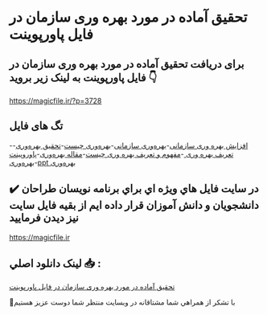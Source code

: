 # تحقیق آماده در مورد بهره وری سازمان در فایل پاورپوینت

## برای دریافت تحقیق آماده در مورد بهره وری سازمان در فایل پاورپوینت به لینک زیر بروید 👇

https://magicfile.ir/?p=3728

## تگ های فایل

-[افزایش بهره وری سازمانی](https://magicfile.ir/product/%d8%aa%d8%ad%d9%82%db%8c%d9%82-%d8%a2%d9%85%d8%a7%d8%af%d9%87-%d8%a8%d9%87%d8%b1%d9%87-%d9%88%d8%b1%db%8c-%d8%b3%d8%a7%d8%b2%d9%85%d8%a7%d9%86-%d8%af%d8%b1-%d9%be%d8%a7%d9%88%d8%b1%d9%be%d9%88%db%8c%d9%86%d8%aa/)-[بهره‌وری سازمانی](https://magicfile.ir/product/%d8%aa%d8%ad%d9%82%db%8c%d9%82-%d8%a2%d9%85%d8%a7%d8%af%d9%87-%d8%a8%d9%87%d8%b1%d9%87-%d9%88%d8%b1%db%8c-%d8%b3%d8%a7%d8%b2%d9%85%d8%a7%d9%86-%d8%af%d8%b1-%d9%be%d8%a7%d9%88%d8%b1%d9%be%d9%88%db%8c%d9%86%d8%aa/)-[بهره‌وری چیست](https://magicfile.ir/product/%d8%aa%d8%ad%d9%82%db%8c%d9%82-%d8%a2%d9%85%d8%a7%d8%af%d9%87-%d8%a8%d9%87%d8%b1%d9%87-%d9%88%d8%b1%db%8c-%d8%b3%d8%a7%d8%b2%d9%85%d8%a7%d9%86-%d8%af%d8%b1-%d9%be%d8%a7%d9%88%d8%b1%d9%be%d9%88%db%8c%d9%86%d8%aa/)-[تحقیق بهره‌وری](https://magicfile.ir/product/%d8%aa%d8%ad%d9%82%db%8c%d9%82-%d8%a2%d9%85%d8%a7%d8%af%d9%87-%d8%a8%d9%87%d8%b1%d9%87-%d9%88%d8%b1%db%8c-%d8%b3%d8%a7%d8%b2%d9%85%d8%a7%d9%86-%d8%af%d8%b1-%d9%be%d8%a7%d9%88%d8%b1%d9%be%d9%88%db%8c%d9%86%d8%aa/)-[تعریف بهره وری ](https://magicfile.ir/product/%d8%aa%d8%ad%d9%82%db%8c%d9%82-%d8%a2%d9%85%d8%a7%d8%af%d9%87-%d8%a8%d9%87%d8%b1%d9%87-%d9%88%d8%b1%db%8c-%d8%b3%d8%a7%d8%b2%d9%85%d8%a7%d9%86-%d8%af%d8%b1-%d9%be%d8%a7%d9%88%d8%b1%d9%be%d9%88%db%8c%d9%86%d8%aa/)-[مفهوم و تعریف بهره وری چیست](https://magicfile.ir/product/%d8%aa%d8%ad%d9%82%db%8c%d9%82-%d8%a2%d9%85%d8%a7%d8%af%d9%87-%d8%a8%d9%87%d8%b1%d9%87-%d9%88%d8%b1%db%8c-%d8%b3%d8%a7%d8%b2%d9%85%d8%a7%d9%86-%d8%af%d8%b1-%d9%be%d8%a7%d9%88%d8%b1%d9%be%d9%88%db%8c%d9%86%d8%aa/)-[مقاله بهره‌وری](https://magicfile.ir/product/%d8%aa%d8%ad%d9%82%db%8c%d9%82-%d8%a2%d9%85%d8%a7%d8%af%d9%87-%d8%a8%d9%87%d8%b1%d9%87-%d9%88%d8%b1%db%8c-%d8%b3%d8%a7%d8%b2%d9%85%d8%a7%d9%86-%d8%af%d8%b1-%d9%be%d8%a7%d9%88%d8%b1%d9%be%d9%88%db%8c%d9%86%d8%aa/)-[پاوروپینت بهره‌وری](https://magicfile.ir/product/%d8%aa%d8%ad%d9%82%db%8c%d9%82-%d8%a2%d9%85%d8%a7%d8%af%d9%87-%d8%a8%d9%87%d8%b1%d9%87-%d9%88%d8%b1%db%8c-%d8%b3%d8%a7%d8%b2%d9%85%d8%a7%d9%86-%d8%af%d8%b1-%d9%be%d8%a7%d9%88%d8%b1%d9%be%d9%88%db%8c%d9%86%d8%aa/)-[ppt بهره‌وری](https://magicfile.ir/product/%d8%aa%d8%ad%d9%82%db%8c%d9%82-%d8%a2%d9%85%d8%a7%d8%af%d9%87-%d8%a8%d9%87%d8%b1%d9%87-%d9%88%d8%b1%db%8c-%d8%b3%d8%a7%d8%b2%d9%85%d8%a7%d9%86-%d8%af%d8%b1-%d9%be%d8%a7%d9%88%d8%b1%d9%be%d9%88%db%8c%d9%86%d8%aa/)

## ✔️ در سايت فايل هاي ويژه اي براي برنامه نويسان طراحان دانشجويان و دانش آموزان قرار داده ايم از بقيه فايل سايت نيز ديدن فرماييد

https://magicfile.ir


## لينک دانلود اصلي 📥 :

[تحقیق آماده در مورد بهره وری سازمان در فایل پاورپوینت](https://magicfile.ir/product/%d8%aa%d8%ad%d9%82%db%8c%d9%82-%d8%a2%d9%85%d8%a7%d8%af%d9%87-%d8%a8%d9%87%d8%b1%d9%87-%d9%88%d8%b1%db%8c-%d8%b3%d8%a7%d8%b2%d9%85%d8%a7%d9%86-%d8%af%d8%b1-%d9%be%d8%a7%d9%88%d8%b1%d9%be%d9%88%db%8c%d9%86%d8%aa/) 


🙏با تشکر از همراهي شما مشتاقانه در وبسایت منتظر شما دوست عزیز هستیم

